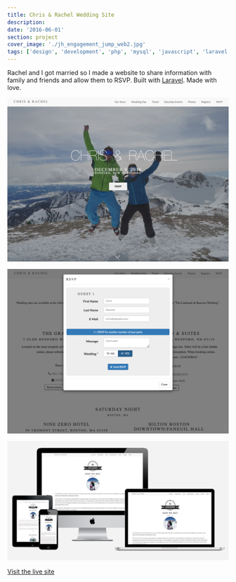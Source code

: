 ```yaml
---
title: Chris & Rachel Wedding Site
description:
date: '2016-06-01'
section: project
cover_image: './jh_engagement_jump_web2.jpg'
tags: ['design', 'development', 'php', 'mysql', 'javascript', 'laravel']
---
```


Rachel and I got married so I made a website to share information with family and friends and allow them to RSVP. Built with [Laravel](https://www.laravel.com/). Made with love.

![Wedding website](baucom-wedding-home.png)

![Wedding website](baucom-wedding-rsvp.png)

![Wedding website](baucom-wedding-story.png)

<p class="centered mt2"><a href="https://wedding.builtbybaucom.com" class="btn">Visit the live site</a></p>
